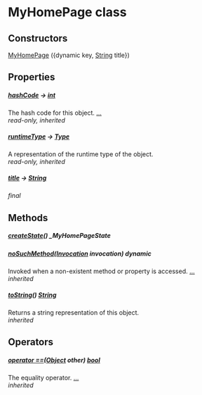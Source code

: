 
# MyHomePage class




## Constructors

[MyHomePage](../main/MyHomePage/MyHomePage.md) ({dynamic key, [String](https://api.flutter.dev/flutter/dart-core/String-class.html) title})

   
 


## Properties

##### [hashCode](https://api.flutter.dev/flutter/dart-core/Object/hashCode.html) &#8594; [int](https://api.flutter.dev/flutter/dart-core/int-class.html)

The hash code for this object. [...](https://api.flutter.dev/flutter/dart-core/Object/hashCode.html)  
_read-only, inherited_

##### [runtimeType](https://api.flutter.dev/flutter/dart-core/Object/runtimeType.html) &#8594; [Type](https://api.flutter.dev/flutter/dart-core/Type-class.html)

A representation of the runtime type of the object.   
_read-only, inherited_

##### [title](../main/MyHomePage/title.md) &#8594; [String](https://api.flutter.dev/flutter/dart-core/String-class.html)

   
_final_


## Methods

##### [createState](../main/MyHomePage/createState.md)() _MyHomePageState

   


##### [noSuchMethod](https://api.flutter.dev/flutter/dart-core/Object/noSuchMethod.html)([Invocation](https://api.flutter.dev/flutter/dart-core/Invocation-class.html) invocation) dynamic

Invoked when a non-existent method or property is accessed. [...](https://api.flutter.dev/flutter/dart-core/Object/noSuchMethod.html)  
_inherited_

##### [toString](https://api.flutter.dev/flutter/dart-core/Object/toString.html)() [String](https://api.flutter.dev/flutter/dart-core/String-class.html)

Returns a string representation of this object.   
_inherited_


## Operators

##### [operator ==](https://api.flutter.dev/flutter/dart-core/Object/operator_equals.html)([Object](https://api.flutter.dev/flutter/dart-core/Object-class.html) other) [bool](https://api.flutter.dev/flutter/dart-core/bool-class.html)

The equality operator. [...](https://api.flutter.dev/flutter/dart-core/Object/operator_equals.html)  
_inherited_





